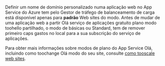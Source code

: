 Definir um nome de domínio personalizado numa aplicação web no App Service do Azure tem pelo Gestor de tráfego de balanceamento de carga está disponível apenas para **padrão** Web sites do modo. Antes de mudar de uma aplicação web a partir Olá serviço de aplicações gratuito plano modo toohello partilhado, o modo de básicas ou Standard, tem de remover primeiro caps gastos no local para a sua subscrição do serviço de aplicações. 

Para obter mais informações sobre modos de plano do App Service Olá, incluindo como toochange Olá modo do seu site, consulte [como tooscale web sites](../articles/app-service-web/web-sites-scale.md).

